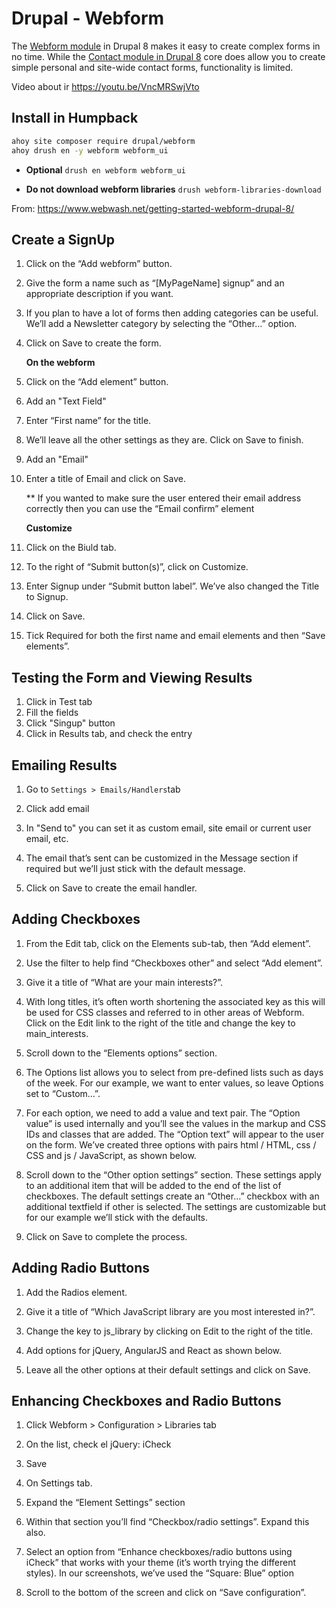 # Drupal - Webform

The [Webform module](https://www.drupal.org/project/webform) in Drupal 8 makes it easy to create complex forms in no time. While the [Contact module in Drupal 8](https://www.webwash.net/build-a-blog-in-drupal-8-custom-contact-forms/) core does allow you to create simple personal and site-wide contact forms, functionality is limited. 

Video about ir https://youtu.be/VncMRSwjVto



## Install in Humpback

```bash
ahoy site composer require drupal/webform
ahoy drush en -y webform webform_ui
```

- **Optional** ``drush en webform webform_ui``

- **Do not download webform libraries** ``drush webform-libraries-download``





From: https://www.webwash.net/getting-started-webform-drupal-8/



## Create a SignUp

1. Click on the “Add webform” button.

2. Give the form a name such as “[MyPageName] signup” and an appropriate description if you want.

3. If you plan to have a lot of forms then adding categories can be useful. We’ll add a Newsletter category by selecting the “Other…” option.

4. Click on Save to create the form.

   **On the webform**

1. Click on the “Add element” button.

2. Add an "Text Field"

3. Enter “First name” for the title.

4. We’ll leave all the other settings as they are. Click on Save to finish.

5. Add an "Email"

6. Enter a title of Email and click on Save.

   ** If you wanted to make sure the user entered their email address correctly then you can use the “Email confirm” element 

   **Customize**

1. Click on the Biuld tab.
2. To the right of “Submit button(s)”, click on Customize.
3. Enter Signup under “Submit button label”. We’ve also changed the Title to Signup.
4. Click on Save.
5. Tick Required for both the first name and email elements and then “Save elements”.



## Testing the Form and Viewing Results

1. Click in Test tab
2. Fill the fields
3. Click "Singup" button
4. Click in Results tab, and check the entry



## Emailing Results

1. Go to ``Settings > Emails/Handlers``tab
2. Click add email
3. In "Send to" you can set it as custom email, site email or current user email, etc.
4. The email that’s sent can be customized in the Message section if required but we’ll just stick with the default message.

5. Click on Save to create the email handler.



## Adding Checkboxes 

1. From the Edit tab, click on the Elements sub-tab, then “Add element”.

2. Use the filter to help find “Checkboxes other” and select “Add element”.

3. Give it a title of “What are your main interests?”.

4. With long titles, it’s often worth shortening the associated key as this will be used for CSS classes and referred to in other areas of Webform. Click on the Edit link to the right of the title and change the key to main_interests.

5. Scroll down to the “Elements options” section.

6. The Options list allows you to select from pre-defined lists such as days of the week. For our example, we want to enter values, so leave Options set to “Custom…”.

7. For each option, we need to add a value and text pair. The “Option value” is used internally and you’ll see the values in the markup and CSS IDs and classes that are added. The “Option text” will appear to the user on the form. We’ve created three options with pairs html / HTML, css / CSS and js / JavaScript, as shown below.
8. Scroll down to the “Other option settings” section. These settings apply to an additional item that will be added to the end of the list of checkboxes. The default settings create an “Other…” checkbox with an additional textfield if other is selected. The settings are customizable but for our example we’ll stick with the defaults.
9. Click on Save to complete the process.



## Adding Radio Buttons

1. Add the Radios element.

2. Give it a title of “Which JavaScript library are you most interested in?”.

3. Change the key to js_library by clicking on Edit to the right of the title.

4. Add options for jQuery, AngularJS and React as shown below.

5. Leave all the other options at their default settings and click on Save.



## Enhancing Checkboxes and Radio Buttons

1. Click Webform > Configuration > Libraries  tab

2. On the list, check el jQuery: iCheck
3. Save
4. On Settings tab.
5. Expand the “Element Settings” section
6. Within that section you’ll find “Checkbox/radio settings”. Expand this also.
7. Select an option from “Enhance checkboxes/radio buttons using iCheck” that works with your theme (it’s worth trying the different styles). In our screenshots, we’ve used the “Square: Blue” option
8. Scroll to the bottom of the screen and click on “Save configuration”.